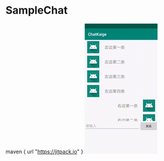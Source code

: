 # SampleChat
maven { url "https://jitpack.io" }
![image](https://github.com/zhangqifan1/SampleChat/blob/master/kaigedemo/src/main/res/drawable/a.gif)
